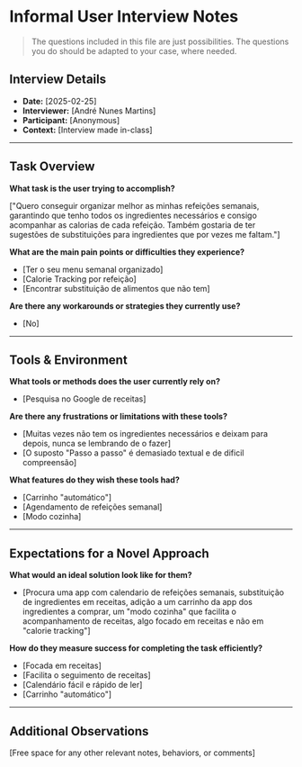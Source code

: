 # Informal User Interview Notes 

> 	The questions included in this file are just possibilities. The questions you do should be adapted to your case, where needed.

## Interview Details 
- **Date:** [2025-02-25] 
- **Interviewer:** [André Nunes Martins] 
- **Participant:** [Anonymous] 
- **Context:** [Interview made in-class] 
- --- 
## Task Overview 

 **What task is the user trying to accomplish?** 
 
["Quero conseguir organizar melhor as minhas refeições semanais, garantindo que tenho todos os ingredientes necessários e consigo acompanhar as calorias de cada refeição. Também gostaria de ter sugestões de substituições para ingredientes que por vezes me faltam."] 

**What are the main pain points or difficulties they experience?** 
- [Ter o seu menu semanal organizado] 
- [Calorie Tracking por refeição] 
- [Encontrar substituição de alimentos que não tem] 

**Are there any workarounds or strategies they currently use?** 
- [No] 

---- 
## Tools & Environment 
**What tools or methods does the user currently rely on?** 
- [Pesquisa no Google de receitas] 

**Are there any frustrations or limitations with these tools?** 
- [Muitas vezes não tem os ingredientes necessários e deixam para depois, nunca se lembrando de o fazer]
- [O suposto "Passo a passo" é demasiado textual e de dificil compreensão]  

**What features do they wish these tools had?** 
- [Carrinho "automático"] 
- [Agendamento de refeições semanal]
- [Modo cozinha]

--- 
## Expectations for a Novel Approach 

**What would an ideal solution look like for them?** 
- [Procura uma app com calendario de refeições semanais, substituição de ingredientes em receitas, adição a um carrinho da app dos ingredientes a comprar, um "modo cozinha" que facilita o acompanhamento de receitas, algo focado em receitas e não em "calorie tracking"] 

**How do they measure success for completing the task efficiently?** 
- [Focada em receitas]
- [Facilita o seguimento de receitas]
- [Calendário fácil e rápido de ler]
- [Carrinho "automático"] 

--- 
## Additional Observations 
[Free space for any other relevant notes, behaviors, or comments]
